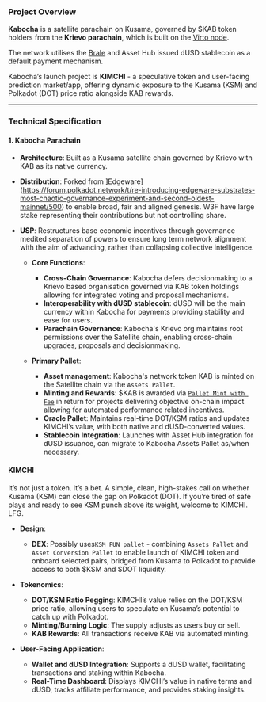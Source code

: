 ### **Project Overview**

**Kabocha** is a satellite parachain on Kusama, governed by $KAB token holders from the **Krievo parachain**, which is built on the [Virto node](https://github.com/virto-network/virto-node/). 

The network utilises the [Brale](https://brale.xyz) and Asset Hub issued dUSD stablecoin as a default payment mechanism. 

Kabocha’s launch project is **KIMCHI** - a speculative token and user-facing prediction market/app, offering dynamic exposure to the Kusama (KSM) and Polkadot (DOT) price ratio alongside KAB rewards.

---

### **Technical Specification**

#### **1. Kabocha Parachain**
   - **Architecture**: Built as a Kusama satellite chain governed by Krievo with KAB as its native currency.
   - **Distribution**: Forked from ]Edgeware\](https://forum.polkadot.network/t/re-introducing-edgeware-substrates-most-chaotic-governance-experiment-and-second-oldest-mainnet/500) to enable broad, fair and aligned genesis. W3F have large stake representing their contributions but not controlling share.
- **USP**: Restructures base economic incentives through governance medited separation of powers to ensure long term network alignment with the aim of advancing, rather than collapsing collective intelligence. 

   - **Core Functions**:
      - **Cross-Chain Governance**: Kabocha defers decisionmaking to a Krievo based organisation governed via KAB token holdings allowing for integrated voting and proposal mechanisms.
      - **Interoperability with dUSD stablecoin**: dUSD will be the main currency within Kabocha for payments providing stability and ease for users.
      - **Parachain Governance**: Kabocha's Krievo org maintains root permissions over the Satellite chain, enabling cross-chain upgrades, proposals and decisionmaking.

   - **Primary Pallet**:
      - **Asset management**: Kabocha's network token KAB is minted on the Satellite chain via the `Assets Pallet`.
      - **Minting and Rewards**: $KAB is awarded via [`Pallet Mint with Fee`](https://github.com/kabocha-network/pallet_mint_with_fee) in return for projects delivering objective on-chain impact allowing for automated performance related incentives.
      - **Oracle Pallet**: Maintains real-time DOT/KSM ratios and updates KIMCHI’s value, with both native and dUSD-converted values.
      - **Stablecoin Integration**: Launches with Asset Hub integration for dUSD issuance, can migrate to Kabocha Assets Pallet as/when necessary.

#### **KIMCHI**
It’s not just a token. It’s a bet. A simple, clean, high-stakes call on whether Kusama (KSM) can close the gap on Polkadot (DOT). If you’re tired of safe plays and ready to see KSM punch above its weight, welcome to KIMCHI. LFG.
   - **Design**:
      - **DEX**: Possibly uses`KSM FUN pallet` - combining `Assets Pallet` and `Asset Conversion Pallet` to enable launch of KIMCHI token and onboard selected pairs, bridged from Kusama to Polkadot to provide access to both $KSM and $DOT liquidity.
   - **Tokenomics**:
      - **DOT/KSM Ratio Pegging**: KIMCHI’s value relies on the DOT/KSM price ratio, allowing users to speculate on Kusama’s potential to catch up with Polkadot.
      - **Minting/Burning Logic**: The supply adjusts as users buy or sell. 
      - **KAB Rewards**: All transactions receive KAB via automated minting.

   - **User-Facing Application**:
      - **Wallet and dUSD Integration**: Supports a dUSD wallet, facilitating transactions and staking within Kabocha.
      - **Real-Time Dashboard**: Displays KIMCHI’s value in native terms and dUSD, tracks affiliate performance, and provides staking insights.

